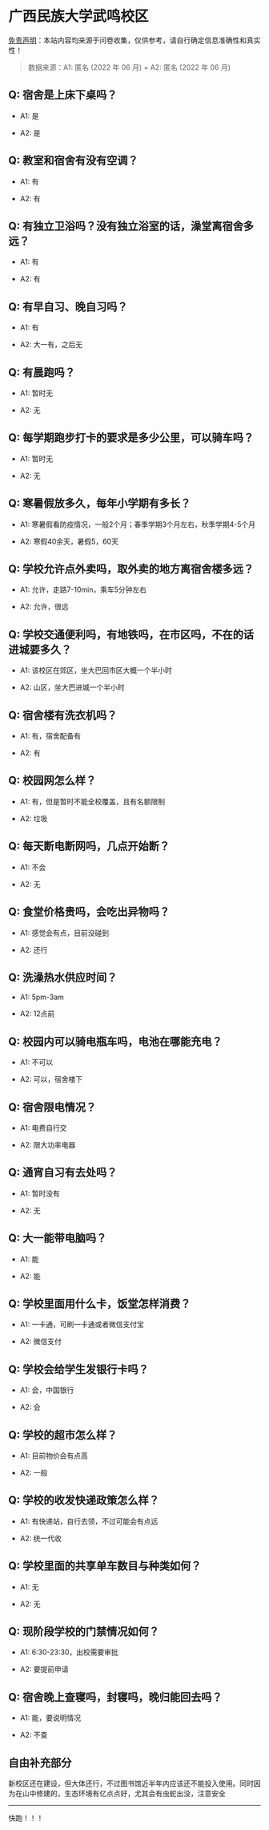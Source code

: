 # 广西民族大学武鸣校区

[免责声明](https://colleges.chat/#_3)：本站内容均来源于问卷收集，仅供参考，请自行确定信息准确性和真实性！

> 数据来源：A1: 匿名 (2022 年 06 月) + A2: 匿名 (2022 年 06 月)

## Q: 宿舍是上床下桌吗？

- A1: 是

- A2: 是

## Q: 教室和宿舍有没有空调？

- A1: 有

- A2: 有

## Q: 有独立卫浴吗？没有独立浴室的话，澡堂离宿舍多远？

- A1: 有

- A2: 有

## Q: 有早自习、晚自习吗？

- A1: 有

- A2: 大一有，之后无

## Q: 有晨跑吗？

- A1: 暂时无

- A2: 无

## Q: 每学期跑步打卡的要求是多少公里，可以骑车吗？

- A1: 暂时无

- A2: 无

## Q: 寒暑假放多久，每年小学期有多长？

- A1: 寒暑假看防疫情况，一般2个月；春季学期3个月左右，秋季学期4-5个月

- A2: 寒假40余天，暑假5，60天

## Q: 学校允许点外卖吗，取外卖的地方离宿舍楼多远？

- A1: 允许，走路7-10min，乘车5分钟左右

- A2: 允许，很远

## Q: 学校交通便利吗，有地铁吗，在市区吗，不在的话进城要多久？

- A1: 该校区在郊区，坐大巴回市区大概一个半小时

- A2: 山区，坐大巴进城一个半小时

## Q: 宿舍楼有洗衣机吗？

- A1: 有，宿舍配备有

- A2: 有

## Q: 校园网怎么样？

- A1: 有，但是暂时不能全校覆盖，且有名额限制

- A2: 垃圾

## Q: 每天断电断网吗，几点开始断？

- A1: 不会

- A2: 无

## Q: 食堂价格贵吗，会吃出异物吗？

- A1: 感觉会有点，目前没碰到

- A2: 还行

## Q: 洗澡热水供应时间？

- A1: 5pm-3am

- A2: 12点前

## Q: 校园内可以骑电瓶车吗，电池在哪能充电？

- A1: 不可以

- A2: 可以，宿舍楼下

## Q: 宿舍限电情况？

- A1: 电费自行交

- A2: 限大功率电器

## Q: 通宵自习有去处吗？

- A1: 暂时没有

- A2: 无

## Q: 大一能带电脑吗？

- A1: 能

- A2: 能

## Q: 学校里面用什么卡，饭堂怎样消费？

- A1: 一卡通，可刷一卡通或者微信支付宝

- A2: 微信支付

## Q: 学校会给学生发银行卡吗？

- A1: 会，中国银行

- A2: 会

## Q: 学校的超市怎么样？

- A1: 目前物价会有点高

- A2: 一般

## Q: 学校的收发快递政策怎么样？

- A1: 有快递站，自行去领，不过可能会有点远

- A2: 统一代收

## Q: 学校里面的共享单车数目与种类如何？

- A1: 无

- A2: 无

## Q: 现阶段学校的门禁情况如何？

- A1: 6:30-23:30，出校需要审批

- A2: 要提前申请

## Q: 宿舍晚上查寝吗，封寝吗，晚归能回去吗？

- A1: 能，要说明情况

- A2: 不查

## 自由补充部分

新校区还在建设，但大体还行，不过图书馆近半年内应该还不能投入使用。同时因为在山中修建的，生态环境有亿点点好，尤其会有虫蛇出没，注意安全

***

快跑！！！